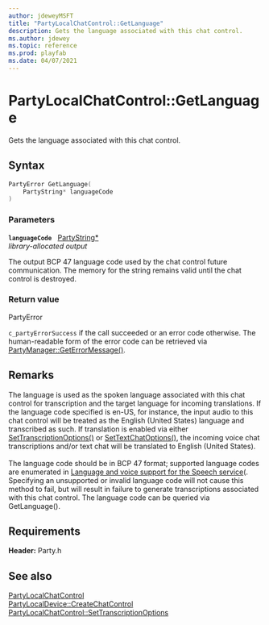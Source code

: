 ```yaml
---
author: jdeweyMSFT
title: "PartyLocalChatControl::GetLanguage"
description: Gets the language associated with this chat control.
ms.author: jdewey
ms.topic: reference
ms.prod: playfab
ms.date: 04/07/2021
---
```


# PartyLocalChatControl::GetLanguage

Gets the language associated with this chat control.  

## Syntax  
  
```cpp
PartyError GetLanguage(  
    PartyString* languageCode  
)  
```  
  
### Parameters  
  
**`languageCode`** &nbsp; [PartyString*](../../../typedefs.md)  
*library-allocated output*  
  
The output BCP 47 language code used by the chat control future communication. The memory for the string remains valid until the chat control is destroyed.  

### Return value

PartyError
  
```c_partyErrorSuccess``` if the call succeeded or an error code otherwise. The human-readable form of the error code can be retrieved via [PartyManager::GetErrorMessage()](../../PartyManager/methods/partymanager_geterrormessage.md).
  
## Remarks  
  
The language is used as the spoken language associated with this chat control for transcription and the target language for incoming translations. If the language code specified is en-US, for instance, the input audio to this chat control will be treated as the English (United States) language and transcribed as such. If translation is enabled via either [SetTranscriptionOptions()](partylocalchatcontrol_settranscriptionoptions.md) or [SetTextChatOptions()](partylocalchatcontrol_settextchatoptions.md), the incoming voice chat transcriptions and/or text chat will be translated to English (United States). <br /><br /> The language code should be in BCP 47 format; supported language codes are enumerated in [Language and voice support for the Speech service](/azure/cognitive-services/speech-service/language-support)(. Specifying an unsupported or invalid language code will not cause this method to fail, but will result in failure to generate transcriptions associated with this chat control. The language code can be queried via GetLanguage().
  
## Requirements  
  
**Header:** Party.h
  
## See also

[PartyLocalChatControl](../partylocalchatcontrol.md)  
[PartyLocalDevice::CreateChatControl](../../PartyLocalDevice/methods/partylocaldevice_createchatcontrol.md)  
[PartyLocalChatControl::SetTranscriptionOptions](partylocalchatcontrol_settranscriptionoptions.md)
